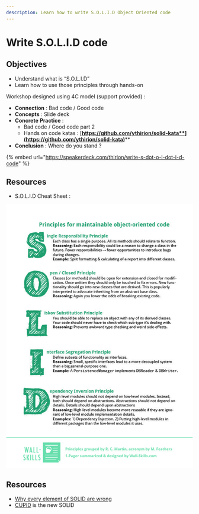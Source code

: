 ```yaml
---
description: Learn how to write S.O.L.I.D Object Oriented code
---
```


# Write S.O.L.I.D code

## Objectives

* Understand what is “S.O.L.I.D”
* Learn how to use those principles through hands-on

Workshop designed using 4C model (support provided) :

* **Connection** : Bad code / Good code
* **Concepts** : Slide deck
* **Concrete** **Practice** : 
  * Bad code / Good code part 2
  * Hands on code katas : [**https://github.com/ythirion/solid-kata**](https://github.com/ythirion/solid-kata)****
* **Conclusion** : Where do you stand ?

{% embed url="https://speakerdeck.com/thirion/write-s-dot-o-l-dot-i-d-code" %}

## Resources

* S.O.L.I.D Cheat Sheet :

![](../../.gitbook/assets/solid-cheat-sheet.jpg)

## Resources

* [Why every element of SOLID are wrong](https://speakerdeck.com/tastapod/why-every-element-of-solid-is-wrong)
* [CUPID](https://speakerdeck.com/tastapod/cupid-for-joyful-coding) is the new SOLID
